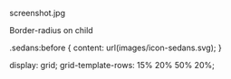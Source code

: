 screenshot.jpg

Border-radius on child

.sedans:before { content: url(images/icon-sedans.svg); }

display: grid; grid-template-rows: 15% 20% 50% 20%;
